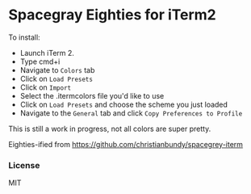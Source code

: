 Spacegray Eighties for iTerm2
===

To install:

* Launch iTerm 2.
* Type cmd+i
* Navigate to `Colors` tab
* Click on `Load Presets`
* Click on `Import`
* Select the .itermcolors file you'd like to use
* Click on `Load Presets` and choose the scheme you just loaded
* Navigate to the `General` tab and click `Copy Preferences to Profile`

This is still a work in progress, not all colors are super pretty.

Eighties-ified from <https://github.com/christianbundy/spacegrey-iterm>

### License

MIT
